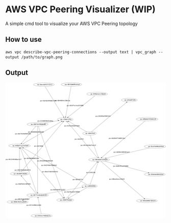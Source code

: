 # AWS VPC Peering Visualizer (WIP)

A simple cmd tool to visualize your AWS VPC Peering topology

## How to use

```
aws vpc describe-vpc-peering-connections --output text | vpc_graph --output /path/to/graph.png
```

## Output

![topology image](docs/resources/peerings.png)
